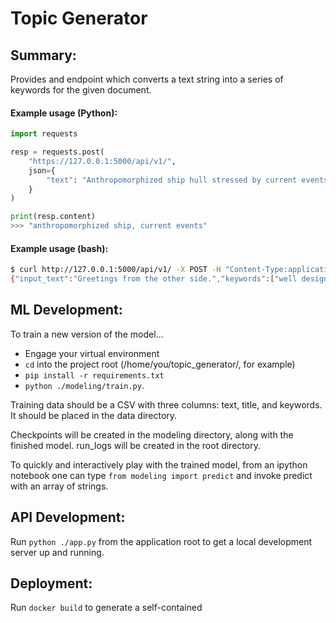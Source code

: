 # Topic Generator

## Summary:
Provides and endpoint which converts a text string into a series of keywords for the given document.

#### Example usage (Python):
```python
import requests

resp = requests.post(
    "https://127.0.0.1:5000/api/v1/", 
    json={
        "text": "Anthropomorphized ship hull stressed by current events."
    }
)

print(resp.content)
>>> "anthropomorphized ship, current events"
```

#### Example usage (bash):
```bash
$ curl http://127.0.0.1:5000/api/v1/ -X POST -H "Content-Type:application/json" --data '{"text":"Greetings from the other side."}'
{"input_text":"Greetings from the other side.","keywords":["well designs for t"]}
```

## ML Development:

To train a new version of the model...
 - Engage your virtual environment
 - `cd` into the project root (/home/you/topic_generator/, for example)
 - `pip install -r requirements.txt`
 - `python ./modeling/train.py`.

Training data should be a CSV with three columns: text, title, and keywords.  It should be placed in the data directory.

Checkpoints will be created in the modeling directory, along with the finished model.
run_logs will be created in the root directory.

To quickly and interactively play with the trained model, from an ipython notebook one can type `from modeling import predict` and invoke predict with an array of strings.

## API Development:

Run `python ./app.py` from the application root to get a local development server up and running.

## Deployment:

Run `docker build` to generate a self-contained